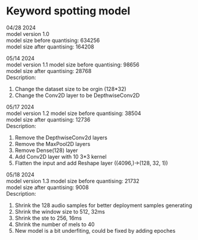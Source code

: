 # **Keyword spotting model**
04/28 2024 \
model version 1.0 \
model size before quantising: 634256 \
model size after quantising: 164208

05/14 2024 \
model version 1.1
model size before quantising: 98656 \
model size after quantising: 28768 \
Description:
1. Change the dataset size to be orgin (128*32)
1. Change the Conv2D layer to be DepthwiseConv2D

05/17 2024 \
model version 1.2
model size before quantising: 38504 \
model size after quantising: 12736 \
Description:
1. Remove the DepthwiseConv2d layers
1. Remove the MaxPool2D layers
1. Remove Dense(128) layer
1. Add Conv2D layer with 10 3*3 kernel
1. Flatten the input and add Reshape layer ((4096,)->(128, 32, 1))

05/18 2024 \
model version 1.3
model size before quantising: 21732 \
model size after quantising: 9008 \
Description:
1. Shrink the 128 audio samples for better deployment samples generating
1. Shrink the window size to 512, 32ms
1. Shrink the ste to 256, 16ms
1. Shrink the number of mels to 40
1. New model is a bit underfiting, could be fixed by adding epoches
